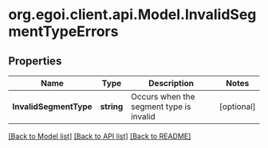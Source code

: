 
# org.egoi.client.api.Model.InvalidSegmentTypeErrors

## Properties

Name | Type | Description | Notes
------------ | ------------- | ------------- | -------------
**InvalidSegmentType** | **string** | Occurs when the segment type is invalid | [optional] 

[[Back to Model list]](../README.md#documentation-for-models)
[[Back to API list]](../README.md#documentation-for-api-endpoints)
[[Back to README]](../README.md)


